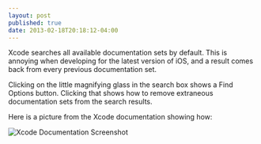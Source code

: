 ```yaml
---
layout: post
published: true
date: 2013-02-18T20:18:12-04:00
---
```


Xcode searches all available documentation sets by default. This is annoying when developing for the latest version of iOS, and a result comes back from every previous documentation set. 

Clicking on the little magnifying glass in the search box shows a Find Options button. Clicking that shows how to remove extraneous documentation sets from the search results. 

Here is a picture from the Xcode documentation showing how:

![Xcode Documentation Screenshot](http://i.imgur.com/J6y5Kv8.png)